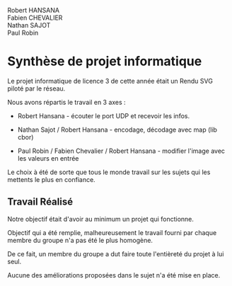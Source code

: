 Robert HANSANA  
Fabien CHEVALIER    
Nathan SAJOT    
Paul Robin

# Synthèse de projet informatique


Le projet informatique de licence 3 de cette année était un Rendu SVG piloté par le réseau.

Nous avons répartis  le travail en 3 axes : 
- Robert Hansana - écouter le port UDP et recevoir les infos.
  
- Nathan Sajot / Robert Hansana - encodage, décodage avec map (lib cbor)
  
- Paul Robin / Fabien Chevalier / Robert Hansana - modifier l'image avec les valeurs en entrée

Le choix à été de sorte que tous le monde travail sur les sujets qui les mettents le plus en confiance.

## Travail Réalisé

Notre objectif était d'avoir au minimum un projet qui fonctionne.

Objectif qui a été remplie, malheureusement le travail fourni par chaque membre du groupe
n'a pas été le plus homogène.

De ce fait, un membre du groupe a dut faire toute l'entièreté du projet à lui seul.

Aucune des améliorations proposées dans le sujet n'a été mise en place.

